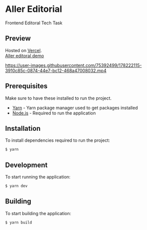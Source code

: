 # Aller Editorial
Frontend Editoral Tech Task

## Preview
Hosted on [Vercel](https://vercel.com).  
[Aller editoral demo](https://editorial.lillie.work/)

https://user-images.githubusercontent.com/75392499/178222115-3910c85c-0874-44e7-bc12-468a47008032.mp4


## Prerequisites

Make sure to have these installed to run the project.
* [Yarn](https://yarnpkg.com/) - Yarn package manager used to get packages installed
* [Node.js](https://nodejs.org/en/) - Required to run the application

## Installation

To install dependencies required to run the project:  

```bash
$ yarn
```

## Development

To start running the application: 

```bash
$ yarn dev
```

## Building 

To start building the application:

```bash
$ yarn build
```
